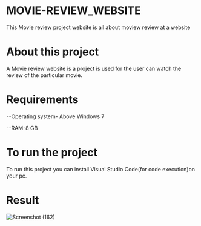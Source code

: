 # MOVIE-REVIEW_WEBSITE
This Movie review project website is all about moview review at a website
# About this project
A Movie review website is a project is used for the user can watch the review of the particular movie.
# Requirements
--Operating system- Above Windows 7

--RAM-8 GB
# To run the project
To run this project you can install Visual Studio Code(for code execution)on your pc.
# Result
![Screenshot (162)](https://github.com/thiruvit/movie-review-website/assets/132870830/c57ca067-1199-419b-baec-6ad69032b36b)

